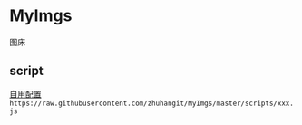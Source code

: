 # MyImgs
图床

## script
[自用配置](https://github.com/zhuhangit/MyImgs/tree/main/scripts)
`https://raw.githubusercontent.com/zhuhangit/MyImgs/master/scripts/xxx.js`
